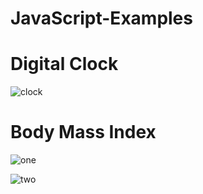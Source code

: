 # JavaScript-Examples

# Digital Clock

![clock](https://user-images.githubusercontent.com/71151015/115401168-c8536c00-a1f2-11eb-811a-dda118e8ad63.PNG)

# Body Mass Index

![one](https://user-images.githubusercontent.com/71151015/120234207-2b0f3d00-c260-11eb-830a-46286e021167.PNG)

![two](https://user-images.githubusercontent.com/71151015/120234215-2d719700-c260-11eb-9963-f344a6d8b917.PNG)
